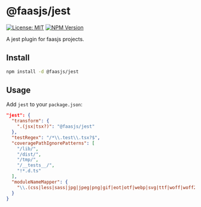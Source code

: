 # @faasjs/jest

[![License: MIT](https://img.shields.io/npm/l/@faasjs/jest.svg)](https://github.com/faasjs/faasjs/blob/main/packages/faasjs/jest/LICENSE)
[![NPM Version](https://img.shields.io/npm/v/@faasjs/jest.svg)](https://www.npmjs.com/package/@faasjs/jest)

A jest plugin for faasjs projects.

## Install

```sh
npm install -d @faasjs/jest
```

## Usage

Add `jest` to your `package.json`:

```json
"jest": {
  "transform": {
    ".(jsx|tsx?)": "@faasjs/jest"
  },
  "testRegex": "/*\\.test\\.tsx?$",
  "coveragePathIgnorePatterns": [
    "/lib/",
    "/dist/",
    "/tmp/",
    "/__tests__/",
    "!*.d.ts"
  ],
  "moduleNameMapper": {
    "\\.(css|less|sass|jpg|jpeg|png|gif|eot|otf|webp|svg|ttf|woff|woff2|mp4|webm|wav|mp3|m4a|aac|oga)$": "@faasjs/jest"
  }
}
```
